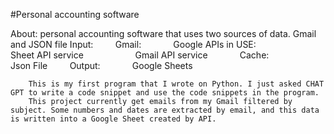#Personal accounting software

About:
    personal accounting software that uses two sources of data. Gmail and JSON file
        Input:
            Gmail:
                Google APIs in USE:
                    Sheet API service
                    Gmail API service
            Cache:
                Json File
        Output:
            Google Sheets

        This is my first program that I wrote on Python. I just asked CHAT GPT to write a code snippet and use the code snippets in the program.
        This project currently get emails from my Gmail filtered by subject. Some numbers and dates are extracted by email, and this data is written into a Google Sheet created by API.